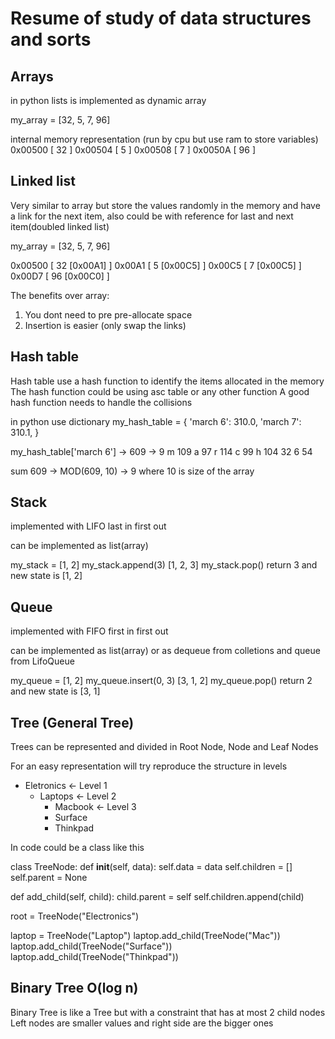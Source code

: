 # Resume of study of data structures and sorts

## Arrays
in python lists is implemented as dynamic array

my_array = [32, 5, 7, 96]

internal memory representation (run by cpu but use ram to store variables)
0x00500 [  32  ]
0x00504 [  5  ]
0x00508 [  7  ]
0x0050A [  96  ]


## Linked list
Very similar to array but store the values randomly in the memory and have a link for the next item,
also could be with reference for last and next item(doubled linked list)

my_array = [32, 5, 7, 96]

0x00500 [  32 [0x00A1] ]
0x00A1 [  5  [0x00C5] ]
0x00C5 [  7  [0x00C5] ]
0x00D7 [  96  [0x00C0] ]

The benefits over array:
1. You dont need to pre pre-allocate space
2. Insertion is easier (only swap the links)


## Hash table
Hash table use a hash function to identify the items allocated in the memory
The hash function could be using asc table or any other function
A good hash function needs to handle the collisions

in python use dictionary
my_hash_table = {
  'march 6': 310.0,
  'march 7': 310.1,
}

my_hash_table['march 6'] -> 609 -> 9
m 109
a 97
r 114
c 99
h 104
  32
6 54

sum 609 -> MOD(609, 10) -> 9 where 10 is size of the array


## Stack
implemented with LIFO last in first out

can be implemented as list(array)

my_stack = [1, 2]
my_stack.append(3)
[1, 2, 3]
my_stack.pop()
return 3 and new state is [1, 2]


## Queue
implemented with FIFO first in first out

can be implemented as list(array)
or as dequeue from colletions and
queue from LifoQueue

my_queue = [1, 2]
my_queue.insert(0, 3)
[3, 1, 2]
my_queue.pop()
return 2 and new state is [3, 1]


## Tree (General Tree)
Trees can be represented and divided in Root Node, Node and Leaf Nodes

For an easy representation will try reproduce the structure in levels
- Eletronics <- Level 1
  - Laptops <- Level 2
    - Macbook <- Level 3
    - Surface
    - Thinkpad

In code could be a class like this

class TreeNode:
  def __init__(self, data):
    self.data = data
    self.children = []
    self.parent = None

  def add_child(self, child):
    child.parent = self
    self.children.append(child)

root = TreeNode("Electronics")

laptop = TreeNode("Laptop")
laptop.add_child(TreeNode("Mac"))
laptop.add_child(TreeNode("Surface"))
laptop.add_child(TreeNode("Thinkpad"))


## Binary Tree O(log n)
Binary Tree is like a Tree but with a constraint that has at most 2 child nodes
Left nodes are smaller values and right side are the bigger ones
